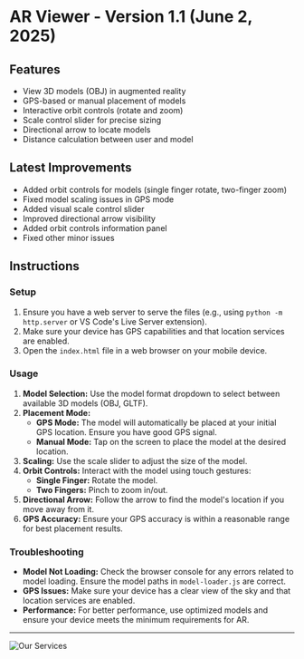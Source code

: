 # AR Viewer - Version 1.1 (June 2, 2025)

## Features

- View 3D models (OBJ) in augmented reality
- GPS-based or manual placement of models
- Interactive orbit controls (rotate and zoom)
- Scale control slider for precise sizing
- Directional arrow to locate models
- Distance calculation between user and model

## Latest Improvements

- Added orbit controls for models (single finger rotate, two-finger zoom)
- Fixed model scaling issues in GPS mode
- Added visual scale control slider
- Improved directional arrow visibility
- Added orbit controls information panel
- Fixed other minor issues

## Instructions

### Setup

1.  Ensure you have a web server to serve the files (e.g., using `python -m http.server` or VS Code's Live Server extension).
2.  Make sure your device has GPS capabilities and that location services are enabled.
3.  Open the `index.html` file in a web browser on your mobile device.

### Usage

1.  **Model Selection:** Use the model format dropdown to select between available 3D models (OBJ, GLTF).
2.  **Placement Mode:**
    *   **GPS Mode:** The model will automatically be placed at your initial GPS location. Ensure you have good GPS signal.
    *   **Manual Mode:** Tap on the screen to place the model at the desired location.
3.  **Scaling:** Use the scale slider to adjust the size of the model.
4.  **Orbit Controls:** Interact with the model using touch gestures:
    *   **Single Finger:** Rotate the model.
    *   **Two Fingers:** Pinch to zoom in/out.
5.  **Directional Arrow:** Follow the arrow to find the model's location if you move away from it.
6.  **GPS Accuracy:** Ensure your GPS accuracy is within a reasonable range for best placement results.

### Troubleshooting

*   **Model Not Loading:** Check the browser console for any errors related to model loading. Ensure the model paths in `model-loader.js` are correct.
*   **GPS Issues:** Make sure your device has a clear view of the sky and that location services are enabled.
*   **Performance:** For better performance, use optimized models and ensure your device meets the minimum requirements for AR.

---

![Our Services](./images/contact_developer.jpg)